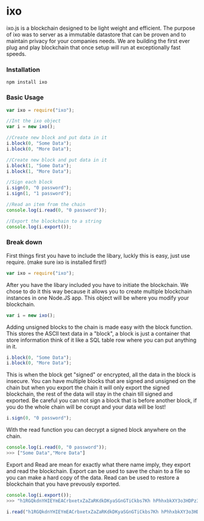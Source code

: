# ixo
ixo.js is a blockchain designed to be light weight and efficient. The purpose of ixo was to server as a immutable datastore that can be proven and to maintain privacy for your companies needs. We are building the first ever plug and play blockchain that once setup will run at exceptionally fast speeds.

### Installation
```
npm install ixo
```

### Basic Usage
``` javascript
var ixo = require("ixo");

//Int the ixo object
var i = new ixo();

//Create new block and put data in it
i.block(0, "Some Data");
i.block(0, "More Data");

//Create new block and put data in it
i.block(1, "Some Data");
i.block(1, "More Data");

//Sign each block
i.sign(0, "0 password");
i.sign(1, "1 password");

//Read an item from the chain
console.log(i.read(0, "0 password"));

//Export the blockchain to a string
console.log(i.export());
```

### Break down

First things first you have to include the libary, luckly this is easy, just use require. (make sure ixo is installed first!)
``` javascript
var ixo = require("ixo");
```

After you have the libary included you have to initiate the blockchain. We chose to do it this way because it allows you to create multiple blockchain instances in one Node.JS app. This object will be where you modify your blockchain.
``` javascript
var i = new ixo();
```

Adding unsigned blocks to the chain is made easy with the block function. This stores the ASCII text data in a "block", a block is just a container that store information think of it like a SQL table row where you can put anything in it.
``` javascript
i.block(0, "Some Data");
i.block(0, "More Data");
```

This is when the block get "signed" or encrypted, all the data in the block is insecure. You can have multiple blocks that are signed and unsigned on the chain but when you export the chain it will only export the signed blockchain, the rest of the data will stay in the chain till signed and exported. Be careful you can not sign a block that is before another block, if you do the whole chain will be corupt and your data will be lost!
``` javascript
i.sign(0, "0 password");
```

With the read function you can decrypt a signed block anywhere on the chain. 
``` javascript
console.log(i.read(0, "0 password"));
>>> ["Some Data","More Data"]
```

Export and Read are mean for exactly what there name imply, they export and read the blockchain. Export can be used to save the chain to a file so you can make a hard copy of the data. Read can be used to restore a blockchain that you have prevously exported.
``` javascript
console.log(i.export());
>>> "h1RGQkdnYHIEYmEACrbxetxZaZaRKdkDKyaSGnGTiCkbs7Kh hPhhxbkXY3o3HDPz3ZkSriCGdzCy2USLkidKPIrIk1aPY1YG"

i.read("h1RGQkdnYHIEYmEACrbxetxZaZaRKdkDKyaSGnGTiCkbs7Kh hPhhxbkXY3o3HDPz3ZkSriCGdzCy2USLkidKPIrIk1aPY1YG");
```